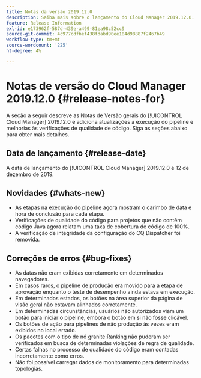 ```yaml
---
title: Notas da versão 2019.12.0
description: Saiba mais sobre o lançamento do Cloud Manager 2019.12.0.
feature: Release Information
exl-id: e173962f-587d-439e-a499-81ea98c52cc9
source-git-commit: 4c977cdfbef438fdabd90ee104d98887f2467b49
workflow-type: tm+mt
source-wordcount: '225'
ht-degree: 4%

---
```


# Notas de versão do Cloud Manager 2019.12.0 {#release-notes-for}

A seção a seguir descreve as Notas de Versão gerais do [!UICONTROL Cloud Manager] 2019.12.0 e adiciona atualizações à execução do pipeline e melhorias às verificações de qualidade de código.
Siga as seções abaixo para obter mais detalhes.

## Data de lançamento {#release-date}

A data de lançamento do [!UICONTROL Cloud Manager] 2019.12.0 é 12 de dezembro de 2019.

## Novidades {#whats-new}

* As etapas na execução do pipeline agora mostram o carimbo de data e hora de conclusão para cada etapa.
* Verificações de qualidade do código para projetos que não contêm código Java agora relatam uma taxa de cobertura de código de 100%.
* A verificação de integridade da configuração do CQ Dispatcher foi removida.

## Correções de erros {#bug-fixes}

* As datas não eram exibidas corretamente em determinados navegadores.
* Em casos raros, o pipeline de produção era movido para a etapa de aprovação enquanto o teste de desempenho ainda estava em execução.
* Em determinados estados, os botões na área superior da página de visão geral não estavam alinhados corretamente.
* Em determinadas circunstâncias, usuários não autorizados viam um botão para iniciar o pipeline, embora o botão em si não fosse clicável.
* Os botões de ação para pipelines de não produção às vezes eram exibidos no local errado.
* Os pacotes com o tipo de nó granite:Ranking não puderam ser verificados em busca de determinadas violações de regra de qualidade.
* Certas falhas no processo de qualidade do código eram contadas incorretamente como erros.
* Não foi possível carregar dados de monitoramento para determinadas topologias.
